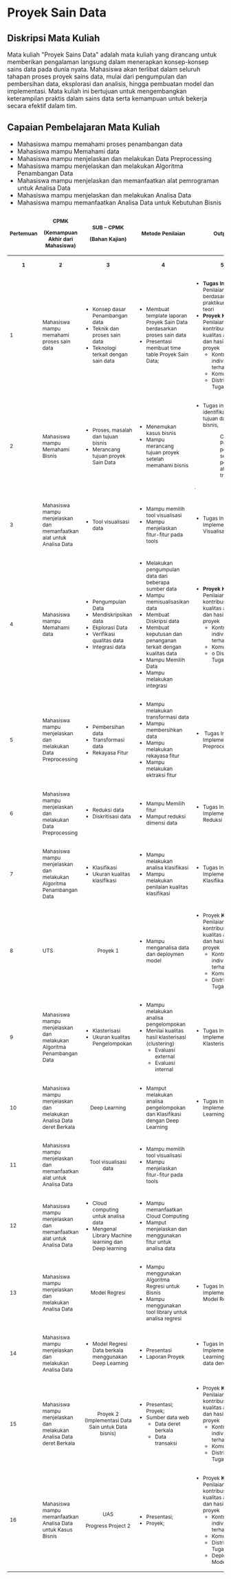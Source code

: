 # Proyek Sain Data

## Diskripsi Mata Kuliah
Mata kuliah "Proyek Sains Data" adalah mata kuliah yang  dirancang untuk memberikan pengalaman langsung dalam menerapkan konsep-konsep sains data pada  dunia nyata. Mahasiswa akan terlibat dalam seluruh tahapan proses  proyek sains data, mulai dari pengumpulan dan pembersihan data, eksplorasi dan analisis, hingga pembuatan model dan implementasi. Mata kuliah ini bertujuan untuk mengembangkan keterampilan praktis dalam sains data serta kemampuan untuk bekerja secara efektif dalam tim.

## Capaian Pembelajaran Mata Kuliah

* Mahasiswa mampu memahami proses penambangan data
* Mahasiswa mampu  Memahami data
* Mahasiswa mampu menjelaskan dan melakukan Data Preprocessing
* Mahasiswa mampu menjelaskan dan melakukan Algoritma Penambangan Data 
* Mahasiswa mampu menjelaskan dan memanfaatkan alat pemrograman untuk Analisa  Data 
* Mahasiswa mampu menjelaskan dan melakukan Analisa Data
* Mahasiswa mampu memanfaatkan Analisa Data untuk Kebutuhan Bisnis

<style type="text/css">
.tg  {border-collapse:collapse;border-spacing:0;}
.tg td{font-family:Arial, sans-serif;font-size:14px;padding:10px 5px;border-style:solid;border-width:1px;overflow:hidden;word-break:normal;border-color:black;}
.tg th{font-family:Arial, sans-serif;font-size:14px;font-weight:normal;padding:10px 5px;border-style:solid;border-width:1px;overflow:hidden;word-break:normal;border-color:black;}
.tg .tg-yj5y{background-color:#efefef;border-color:inherit;text-align:center;vertical-align:top}
.tg .tg-b7v7{color:#000000;border-color:inherit;text-align:right;vertical-align:top}
.tg .tg-m223{font-size:100%;border-color:#000000;text-align:left;vertical-align:top}
.tg .tg-7btt{font-weight:bold;border-color:inherit;text-align:center;vertical-align:top}
.tg .tg-dvpl{border-color:inherit;text-align:right;vertical-align:top}
.tg .tg-fbe1{font-style:italic;background-color:#efefef;border-color:inherit;text-align:center;vertical-align:top}
.tg .tg-0pky{border-color:inherit;text-align:left;vertical-align:top}
.tg .tg-eiws{font-weight:bold;color:#000000;border-color:inherit;text-align:right;vertical-align:top}
.tg .tg-fymr{font-weight:bold;border-color:inherit;text-align:left;vertical-align:top}
.tg .tg-r9b6{font-size:100%;color:#000000;border-color:inherit;text-align:right;vertical-align:top}
.tg .tg-73oq{border-color:#000000;text-align:left;vertical-align:top}
.tg .tg-6ic8{font-weight:bold;border-color:inherit;text-align:right;vertical-align:top}
.tg .tg-mcqj{font-weight:bold;border-color:#000000;text-align:left;vertical-align:top}
</style>
<style scoped>
table {
  font-size: 12px;
}
</style>


<table>
<thead>
<tr>
<td rowspan="2">
<p><strong>Pertemuan</strong></p>
</td>
<td rowspan="2">
<p style="text-align: center;"><strong>CPMK</strong></p>
<p style="text-align: center;"><strong>(Kemampuan Akhir dari Mahasiswa)</strong></p>
</td>
<td rowspan="2">
<p style="text-align: center;"><strong>SUB &ndash; CPMK</strong></p>
<p style="text-align: center;"><strong>(Bahan Kajian)</strong></p>
</td>
<td rowspan="2">
<p style="text-align: center;"><strong>Metode Penilaian</strong></p>
</td>
<td rowspan="2">
<p style="text-align: center;"><strong>Output</strong></p>
</td>
</tr>
</thead>
<tbody>
<tr>
<td>
<p style="text-align: center;"><strong>1</strong></p>
</td>
<td>
<p style="text-align: center;"><strong>2</strong></p>
</td>
<td>
<p style="text-align: center;"><strong>3</strong></p>
</td>
<td>
<p style="text-align: center;"><strong>4</strong></p>
</td>
<td>
<p style="text-align: center;"><strong>5</strong></p>
</td>
</tr>
<tr>
<td>
<p>1</p>
</td>
<td>
<p>Mahasiswa mampu memahami proses sain data</p>
</td>
<td>
<ul>
<li>Konsep dasar Penambangan data</li>
<li>Teknik dan proses sain data</li>
<li>Teknologi terkait dengan sain data</li>
</ul>
</td>
<td>
<ul>
<li>Membuat template laporan Proyek Sain Data berdasarkan proses sain data</li>
<li>Presentasi membuat time table Proyek Sain Data;</li>
</ul>
</td>
<td>
<ul>
<li><strong>Tugas Individu:</strong> Penilaian berdasarkan tugas praktikum dan kuis teori</li>
<li><strong>Proyek Kelompok:</strong> Penilaian terhadap kontribusi tim, kualitas analisis, dan hasil akhir proyek
<ul>
<li>Kontribusi individu terhadap tim</li>
<li>Komunikasi tim</li>
<li>Distribusi Tugas</li>
</ul>
</li>
</ul>
</td>
</tr>
<tr>
<td>
<p>2</p>
</td>
<td>
<p>Mahasiswa mampu Memahami Bisnis</p>
</td>
<td>
<ul>
<li>Proses, masalah dan tujuan bisnis</li>
<li>Merancang tujuan proyek Sain Data</li>
</ul>
</td>
<td>
<ul>
<li>Menemukan kasus bisnis</li>
<li>Mampu merancang tujuan proyek setelah memahami bisnis</li>
</ul>
</td>
<td>
<ul>
<li>Tugas individu: identifikasi proses, tujuan dan masalah bisnis,</li>
</ul>
<p style="padding-left: 60px;">Contoh : Peningkatan penjualan : segmentasi pelanggan atau analisis tren.</p>
<p>.</p>
</td>
</tr>
<tr>
<td>
<p>3</p>
</td>
<td>
<p>Mahasiswa mampu menjelaskan dan memanfaatkan alat untuk Analisa Data</p>
</td>
<td>
<ul>
<li>Tool visualisasi data</li>
</ul>
</td>
<td>
<ul>
<li>Mampu memilih tool visualisasi&nbsp;</li>
<li>Mampu menjelaskan fitur-fitur pada tools</li>
</ul>
</td>
<td>
<ul>
<li>Tugas Individu: Implementasi Visualisasi Data</li>
</ul>
</td>
</tr>
<tr>
<td>
<p>4</p>
</td>
<td>
<p>Mahasiswa mampu Memahami data</p>
</td>
<td>
<ul>
<li>Pengumpulan Data</li>
<li>Mendiskripsikan data</li>
<li>Ekplorasi Data</li>
<li>Verifikasi qualitas data</li>
<li>Integrasi data</li>
</ul>
</td>
<td>
<ul>
<li>Melakukan pengumpulan data dari beberapa sumber data</li>
<li>Mampu memisualisasikan data</li>
<li>Membuat Diskripsi data</li>
<li>Membuat keputusan dan penanganan terkait dengan kualitas data</li>
<li>Mampu Memilih Data</li>
<li>Mampu melakukan integrasi</li>
</ul>
</td>
<td>
<ul>
<li><strong>Proyek Kelompok:</strong> Penilaian terhadap kontribusi tim, kualitas analisis, dan hasil akhir proyek
<ul>
<li>Kontribusi individu terhadap tim</li>
<li>Komunikasi tim</li>
<li>o Distribusi Tugas</li>
</ul>
</li>
</ul>
</td>
</tr>
<tr>
<td>
<p>5</p>
</td>
<td>
<p>Mahasiswa mampu menjelaskan dan melakukan Data Preprocessing</p>
</td>
<td>
<ul>
<li>Pembersihan data</li>
<li>Transformasi data</li>
<li>Rekayasa Fitur</li>
</ul>
</td>
<td>
<ul>
<li>Mampu melakukan transformasi data</li>
<li>Mampu membersihkan data</li>
<li>Mampu melakukan rekayasa fitur</li>
<li>Mampu melakukan ektraksi fitur</li>
</ul>
</td>
<td>
<ul>
<li>&nbsp;Tugas Individu: Implementasi Preprocessing</li>
</ul>
</td>
</tr>
<tr>
<td>
<p>6</p>
</td>
<td>
<p>Mahasiswa mampu menjelaskan dan melakukan Data Preprocessing</p>
</td>
<td>
<ul>
<li>Reduksi data</li>
<li>Diskritisasi data</li>
</ul>
</td>
<td>
<ul>
<li>Mampu Memilih fitur</li>
<li>Mamput reduksi dimensi data</li>
</ul>
</td>
<td>
<ul>
<li>Tugas Individu: Implementasi Reduksi dimensi</li>
</ul>
</td>
</tr>
<tr>
<td>
<p>7</p>
</td>
<td>
<p>Mahasiswa mampu menjelaskan dan melakukan Algoritma Penambangan Data</p>
</td>
<td>
<ul>
<li>Klasifikasi</li>
<li>Ukuran kualitas klasifikasi</li>
</ul>
</td>
<td>
<ul>
<li>Mampu melakukan analisa klasifikasi</li>
<li>Mampu melakukan penilaian kualitas klasifikasi</li>
</ul>
</td>
<td>
<ul>
<li>Tugas Individu: Implementasi Klasifikasi</li>
</ul>
</td>
</tr>
<tr>
<td>
<p>8</p>
</td>
<td>
<p>UTS</p>
</td>
<td>
<p style="text-align: center;">Proyek 1</p>
</td>
<td>
<ul>
<li>Mampu menganalisa data dan deploymen model</li>
</ul>
</td>
<td>
<ul>
<li>Proyek<strong> Kelompok:</strong> Penilaian terhadap kontribusi tim, kualitas analisis, dan hasil akhir proyek
<ul>
<li>Kontribusi individu terhadap tim</li>
<li>Komunikasi tim</li>
<li>Distribusi Tugas</li>
</ul>
</li>
</ul>
</td>
</tr>
<tr>
<td>
<p>9</p>
</td>
<td>
<p>Mahasiswa mampu menjelaskan dan melakukan Algoritma Penambangan Data</p>
</td>
<td>
<ul>
<li>Klasterisasi</li>
<li>Ukuran kualitas Pengelompokan</li>
</ul>
</td>
<td>
<ul>
<li>Mampu melakukan analisa pengelompokan</li>
<li>Menilai kualitas hasil klasterisasi (clustering)
<ul>
<li>Evaluasi external</li>
<li>Evaluasi internal</li>
</ul>
</li>
</ul>
</td>
<td>
<ul>
<li>Tugas Individu: Implementasi Klasterisasi</li>
</ul>
</td>
</tr>
<tr>
<td>
<p>10</p>
</td>
<td>
<p>Mahasiswa mampu menjelaskan dan melakukan Analisa Data deret Berkala</p>
</td>
<td>
<p style="text-align: center;">Deep Learning</p>
</td>
<td>
<ul>
<li>Mamput melakukan analisa pengelompokan dan Klasifikasi dengan Deep Learning</li>
</ul>
</td>
<td>
<ul>
<li>Tugas Individu: Implementasi Deep Learning</li>
</ul>
</td>
</tr>
<tr>
<td>
<p>11</p>
</td>
<td>
<p>Mahasiswa mampu menjelaskan dan memanfaatkan alat untuk Analisa Data</p>
</td>
<td>
<p style="text-align: center;">Tool visualisasi data</p>
</td>
<td>
<ul>
<li>Mampu memilih tool visualisasi</li>
<li>Mampu menjelaskan fitur-fitur pada tools</li>
</ul>
</td>
</tr>
<tr>
<td>
<p>12</p>
</td>
<td>
<p>Mahasiswa mampu menjelaskan dan memanfaatkan alat untuk Analisa Data</p>
</td>
<td>
<ul>
<li>Cloud computing untuk analisa data</li>
<li>Mengenal Library Machine learning dan Deep learning</li>
</ul>
</td>
<td>
<ul>
<li>Mampu memanfaatkan Cloud Computing</li>
<li>Mamput menjelaskan dan menggunakan fitur untuk analisa data</li>
</ul>
</td>
</tr>
<tr>
<td>
<p>13</p>
</td>
<td>
<p>Mahasiswa mampu menjelaskan dan melakukan Analisa Data</p>
</td>
<td>
<p style="text-align: center;">Model Regresi</p>
</td>
<td>
<ul>
<li>Mampu menggunakan Algoritma Regresi untuk Bisnis</li>
<li>Mampu menggunakan tool library untuk analisa regresi</li>
</ul>
</td>
<td>
<ul>
<li>Tugas Individu: Implementasi Model Regresi</li>
</ul>
</td>
</tr>
<tr>
<td>
<p>14</p>
</td>
<td>
<p>Mahasiswa mampu menjelaskan dan melakukan Analisa Data</p>
</td>
<td>
<ul>
<li>Model Regresi Data berkala menggunakan Deep Learning</li>
</ul>
</td>
<td>
<ul>
<li>Presentasi</li>
<li>Laporan Proyek</li>
</ul>
</td>
<td>
<ul>
<li>Tugas Individu : Implementasi Deep Learning untuk data deret berkala</li>
</ul>
</td>
</tr>
<tr>
<td>
<p>15</p>
</td>
<td>
<p>Mahasiswa mampu menjelaskan dan melakukan Analisa Data deret Berkala</p>
</td>
<td>
<p style="text-align: center;">Proyek 2 (Implementasi Data Sain untuk Data bisnis)</p>
</td>
<td>
<ul>
<li>Presentasi; Proyek;</li>
<li>Sumber data web
<ul>
<li>Data deret berkala</li>
<li>Data transaksi</li>
</ul>
</li>
</ul>
</td>
<td>
<ul>
<li>Proyek<strong> Kelompok:</strong> Penilaian terhadap kontribusi tim, kualitas analisis, dan hasil akhir proyek
<ul>
<li>Kontribusi individu terhadap tim</li>
<li>Komunikasi tim</li>
<li>Distribusi Tugas</li>
</ul>
</li>
</ul>
</td>
</tr>
<tr>
<td>
<p>16</p>
</td>
<td>
<p>Mahasiswa mampu memanfaatkan Analisa Data untuk Kasus Bisnis</p>
</td>
<td>
<p style="text-align: center;">UAS</p>
<p style="text-align: center;">Progress Project 2</p>
</td>
<td>
<ul>
<li>Presentasi;</li>
<li>Proyek;</li>
</ul>
</td>
<td>
<ul>
<li>Proyek<strong> Kelompok:</strong> Penilaian terhadap kontribusi tim, kualitas analisis, dan hasil akhir proyek
<ul>
<li>Kontribusi individu terhadap tim</li>
<li>Komunikasi tim</li>
<li>Distribusi Tugas</li>
<li>Deployment Model di Cloud</li>
</ul>
</li>
</ul>
</td>
</tr>
</tbody>
</table>


